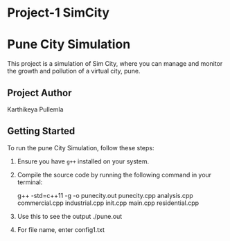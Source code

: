 # Project-1 SimCity
# Pune City Simulation

This project is a simulation of Sim City, where you can manage and monitor the growth and pollution of a virtual city, pune.

## Project Author

Karthikeya Pullemla

## Getting Started

To run the pune City Simulation, follow these steps:

1. Ensure you have `g++` installed on your system.

2. Compile the source code by running the following command in your terminal:
   
   g++ -std=c++11 -g -o punecity.out punecity.cpp analysis.cpp commercial.cpp industrial.cpp init.cpp main.cpp residential.cpp

3. Use this to see the output
 ./pune.out 

4. For file name, enter
config1.txt